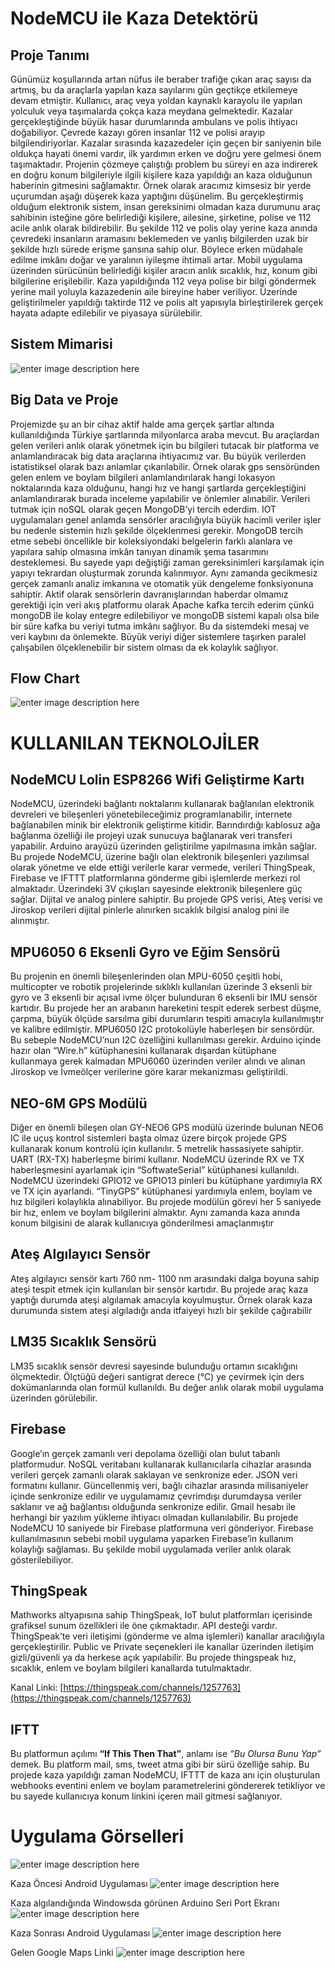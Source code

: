 ﻿# NodeMCU ile Kaza Detektörü



## Proje Tanımı
Günümüz koşullarında artan nüfus ile beraber trafiğe çıkan araç sayısı da artmış, bu da araçlarla yapılan kaza sayılarını gün geçtikçe etkilemeye devam etmiştir. Kullanıcı, araç veya yoldan kaynaklı karayolu ile yapılan yolculuk veya taşımalarda çokça kaza meydana gelmektedir. Kazalar gerçekleştiğinde büyük hasar durumlarında ambulans ve polis ihtiyacı doğabiliyor. Çevrede kazayı gören insanlar 112 ve polisi arayıp bilgilendiriyorlar. Kazalar sırasında kazazedeler için geçen bir saniyenin bile oldukça hayati önemi vardır, ilk yardımın erken ve doğru yere gelmesi önem taşımaktadır. Projenin çözmeye çalıştığı problem bu süreyi en aza indirerek en doğru konum bilgileriyle ilgili kişilere kaza yapıldığı an kaza olduğunun haberinin gitmesini sağlamaktır. Örnek olarak aracımız kimsesiz bir yerde uçurumdan aşağı düşerek kaza yaptığını düşünelim. Bu gerçekleştirmiş olduğum elektronik sistem, insan gereksinimi olmadan kaza durumunu araç sahibinin isteğine göre belirlediği kişilere, ailesine, şirketine, polise ve 112 acile anlık olarak bildirebilir. Bu şekilde 112 ve polis olay yerine kaza anında çevredeki insanların aramasını beklemeden ve yanlış bilgilerden uzak bir şekilde hızlı sürede erişme şansına sahip olur. Böylece erken müdahale edilme imkânı doğar ve yaralının iyileşme ihtimali artar. Mobil uygulama üzerinden sürücünün belirlediği kişiler aracın anlık sıcaklık, hız, konum gibi bilgilerine erişilebilir. Kaza yapıldığında 112 veya polise bir bilgi göndermek yerine mail yoluyla kazazedenin aile bireyine haber veriliyor. Üzerinde geliştirilmeler yapıldığı taktirde 112 ve polis alt yapısıyla birleştirilerek gerçek hayata adapte edilebilir ve piyasaya sürülebilir.

## Sistem Mimarisi
![enter image description here](https://i.imgur.com/FCtMpdn.png)


## Big Data ve Proje

Projemizde şu an bir cihaz aktif halde ama gerçek şartlar altında kullanıldığında Türkiye şartlarında milyonlarca araba mevcut. Bu araçlardan gelen verileri anlık olarak yönetmek için bu bilgileri tutacak bir platforma ve anlamlandıracak big data araçlarına ihtiyacımız var. Bu büyük verilerden istatistiksel olarak bazı anlamlar çıkarılabilir. Örnek olarak gps sensöründen gelen enlem ve boylam bilgileri anlamlandırılarak hangi lokasyon noktalarında kaza olduğunu, hangi hız ve hangi şartlarda gerçekleştiğini anlamlandırarak burada inceleme yapılabilir ve önlemler alınabilir. Verileri tutmak için noSQL olarak geçen MongoDB’yi tercih ederdim. IOT uygulamaları genel anlamda sensörler aracılığıyla büyük hacimli veriler işler bu nedenle sistemin hızlı şekilde ölçeklenmesi gerekir. MongoDB tercih etme sebebi öncellikle bir koleksiyondaki belgelerin farklı alanlara ve yapılara sahip olmasına imkân tanıyan dinamik şema tasarımını desteklemesi. Bu sayede yapı değiştiği zaman gereksinimleri karşılamak için yapıyı tekrardan oluşturmak zorunda kalınmıyor. Aynı zamanda gecikmesiz gerçek zamanlı analiz imkanına ve otomatik yük dengeleme fonksiyonuna sahiptir. Aktif olarak sensörlerin davranışlarından haberdar olmamız gerektiği için veri akış platformu olarak Apache kafka tercih ederim çünkü mongoDB ile kolay entegre edilebiliyor ve mongoDB sistemi kapalı olsa bile bir süre kafka bu veriyi tutma imkânı sağlıyor. Bu da sistemdeki mesaj ve veri kaybını da önlemekte. Büyük veriyi diğer sistemlere taşırken paralel çalışabilen ölçeklenebilir bir sistem olması da ek kolaylık sağlıyor.

## Flow Chart
![enter image description here](https://i.imgur.com/O09awcn.png)


# KULLANILAN TEKNOLOJİLER

## NodeMCU Lolin ESP8266 Wifi Geliştirme Kartı
NodeMCU, üzerindeki bağlantı noktalarını kullanarak bağlanılan elektronik devreleri ve bileşenleri yönetebileceğimiz programlanabilir, internete bağlanabilen minik bir elektronik geliştirme kitidir. Barındırdığı kablosuz ağa bağlanma özelliği ile projeyi uzak sunucuya bağlanarak veri transferi yapabilir. Arduino arayüzü üzerinden geliştirilme yapılmasına imkân sağlar. Bu projede NodeMCU, üzerine bağlı olan elektronik bileşenleri yazılımsal olarak yönetme ve elde ettiği verilerle karar vermede, verileri ThingSpeak, Firebase ve IFTTT platformlarına gönderme gibi işlemlerde merkezi rol almaktadır. Üzerindeki 3V çıkışları sayesinde elektronik bileşenlere güç sağlar. Dijital ve analog pinlere sahiptir. Bu projede GPS verisi, Ateş verisi ve Jiroskop verileri dijital pinlerle alınırken sıcaklık bilgisi analog pini ile alınmıştır.

## MPU6050 6 Eksenli Gyro ve Eğim Sensörü

Bu projenin en önemli bileşenlerinden olan MPU-6050 çeşitli hobi, multicopter ve robotik projelerinde sıklıklı kullanılan üzerinde 3 eksenli bir gyro ve 3 eksenli bir açısal ivme ölçer bulunduran 6 eksenli bir IMU sensör kartıdır. Bu projede her an arabanın hareketini tespit ederek serbest düşme, çarpma, büyük ölçüde sarsılma gibi durumların tespiti amacıyla kullanılmıştır ve kalibre edilmiştir. MPU6050 I2C protokolüyle haberleşen bir sensördür. Bu sebeple NodeMCU’nun I2C özelliğini kullanılması gerekir. Arduino içinde hazır olan “Wire.h” kütüphanesini kullanarak dışardan kütüphane kullanmaya gerek kalmadan MPU6060 üzerinden veriler alındı ve alınan Jiroskop ve İvmeölçer verilerine göre karar mekanizması geliştirildi.

## NEO-6M GPS Modülü

Diğer en önemli bileşen olan GY-NEO6 GPS modülü üzerinde bulunan NEO6 IC ile uçuş kontrol sistemleri başta olmaz üzere birçok projede GPS kullanarak konum kontrolü için kullanılır. 5 metrelik hassasiyete sahiptir.  
UART (RX-TX) haberleşme birimi kullanır. NodeMCU üzerinde RX ve TX haberleşmesini ayarlamak için “SoftwateSerial” kütüphanesi kullanıldı. NodeMCU üzerindeki GPIO12 ve GPIO13 pinleri bu kütüphane yardımıyla RX ve TX için ayarlandı. “TinyGPS” kütüphanesi yardımıyla enlem, boylam ve hız bilgileri kolaylıkla alınabiliyor. Bu projede modülün görevi her 5 saniyede bir hız, enlem ve boylam bilgilerini almaktır. Aynı zamanda kaza anında konum bilgisini de alarak kullanıcıya gönderilmesi amaçlanmıştır

## Ateş Algılayıcı Sensör

Ateş algılayıcı sensör kartı 760 nm- 1100 nm arasındaki dalga boyuna sahip ateşi tespit etmek için kullanılan bir sensör kartıdır. Bu projede araç kaza yaptığı durumda ateşi algılamak amacıyla koyulmuştur. Örnek olarak kaza durumunda sistem ateşi algıladığı anda itfaiyeyi hızlı bir şekilde çağırabilir


## LM35 Sıcaklık Sensörü

LM35 sıcaklık sensör devresi sayesinde bulunduğu ortamın sıcaklığını ölçmektedir. Ölçtüğü değeri santigrat derece (°C) ye çevirmek için ders dokümanlarında olan formül kullanıldı. Bu değer anlık olarak mobil uygulama üzerinden görülebilir.

## Firebase

Google’ın gerçek zamanlı veri depolama özelliği olan bulut tabanlı platformudur. NoSQL veritabanı kullanarak kullanıcılarla cihazlar arasında verileri gerçek zamanlı olarak saklayan ve senkronize eder. JSON veri formatını kullanır. Güncellenmiş veri, bağlı cihazlar arasında milisaniyeler içinde senkronize edilir ve uygulamamız çevrimdışı durumdaysa veriler saklanır ve ağ bağlantısı olduğunda senkronize edilir. Gmail hesabı ile herhangi bir yazılım yükleme ihtiyacı olmadan kullanılabilir. Bu projede NodeMCU 10 saniyede bir Firebase platformuna veri gönderiyor. Firebase kullanılmasının sebebi mobil uygulama yaparken Firebase’in kullanım kolaylığı sağlaması. Bu şekilde mobil uygulamada veriler anlık olarak gösterilebiliyor.

## ThingSpeak

Mathworks altyapısına sahip ThingSpeak, IoT bulut platformları içerisinde grafiksel sunum özellikleri ile öne çıkmaktadır. API desteği vardır. ThingSpeak’te veri iletişimi (gönderme ve alma işlemleri) kanallar aracılığıyla gerçekleştirilir. Public ve Private seçenekleri ile kanallar üzerinden iletişim gizli/güvenli ya da herkese açık yapılabilir. Bu projede thingspeak hız, sıcaklık, enlem ve boylam bilgileri kanallarda tutulmaktadır.

Kanal Linki: [https://thingspeak.com/channels/1257763](https://thingspeak.com/channels/1257763)

## IFTT

Bu platformun açılımı **“If This Then That”**, anlamı ise _“Bu Olursa Bunu Yap”_ demek. Bu platform mail, sms, tweet atma gibi bir sürü özelliğe sahip. Bu projede kaza yapıldığı zaman NodeMCU, IFTTT de kaza anı için oluşturulan webhooks eventini enlem ve boylam parametrelerini göndererek tetikliyor ve bu sayede kullanıcıya konum linkini içeren mail gitmesi sağlanıyor.

# Uygulama Görselleri
![enter image description here](https://i.imgur.com/2Oligof.png)

Kaza Öncesi Android Uygulaması
![enter image description here](https://i.imgur.com/dnTbTk2.png)

Kaza algılandığında Windowsda görünen Arduino Seri Port Ekranı
![enter image description here](https://i.imgur.com/o2Dy8aZ.png)

Kaza Sonrası Android Uygulaması
![enter image description here](https://i.imgur.com/aZfYN6g.png)

Gelen Google Maps Linki
![enter image description here](https://i.imgur.com/L4ZUQmi.png)

